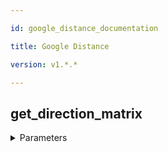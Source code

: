 ```yaml
---

id: google_distance_documentation

title: Google Distance

version: v1.*.*

---
```


## get_direction_matrix



<details><summary>Parameters</summary>

#### destinations (required)

One or more locations to use as the finishing point for calculating travel distance and time. The options for the destinations parameter are the same as for the origins parameter, described above.

**Type:** string

#### origins (required)

The starting point for calculating travel distance and time.You can supply one or more locations separated by the pipe character (|), in the form of an address, latitude/longitude coordinates, or a place ID.

**Type:** string

#### outputFormat (required)

desired output format. json or xml

**Type:** string

#### arrival_time

Specifies the desired time of arrival for transit requests, in seconds since midnight, January 1, 1970 UTC.

**Type:** string

#### avoid

Introduces restrictions to the route.

**Type:** string

#### departure_time

The desired time of departure.

**Type:** string

#### language

The language in which to return results.

**Type:** string

#### mode

defaults to driving. driving, walking, bicycling, or transit

**Type:** string

#### region

The region code, specified as a ccTLD (country code top-level domain) two-character value

**Type:** string

#### traffic_model

defaults to best_guess. choose from best_guess, pessimistic or optimistic

**Type:** string

#### transit_mode

Specifies one or more preferred modes of transit. choose from bus, subway, train, tram, or rail. eg transit_mode=train|tram|subway

**Type:** string

#### transit_routing_preference

Specifies preferences for transit requests. choose from less_walking or fewer_transfers

**Type:** string

#### units

Specifies the unit system to use when expressing distance as text.

**Type:** string

</details>

